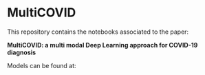 # MultiCOVID
This repository contains the notebooks associated to the paper:

**MultiCOVID: a multi modal Deep Learning approach for COVID-19 diagnosis**

Models can be found at:

